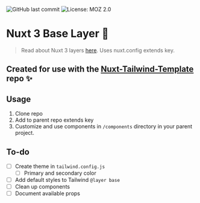 ![GitHub last commit](https://img.shields.io/github/last-commit/michaelsynan/nuxt-base-layer)
![License: MOZ 2.0](https://img.shields.io/badge/license-MLP%202.0-green)

# Nuxt 3 Base Layer 🌈

> Read about Nuxt 3 layers [here](https://nuxt.com/docs/getting-started/layers). Uses nuxt.config extends key.

## Created for use with the [Nuxt-Tailwind-Template](https://github.com/michaelsynan/Nuxt-Tailwind-Template) repo ✨

## Usage

1. Clone repo
2. Add to parent repo extends key
3. Customize and use components in `/components` directory in your parent project. 

## To-do
- [ ] Create theme in `tailwind.config.js`
  - [ ] Primary and secondary color
- [ ] Add default styles to Tailwind `@layer base`
- [ ] Clean up components
- [ ] Document available props
